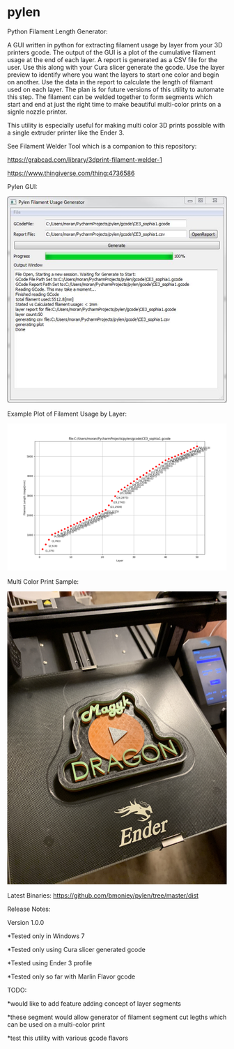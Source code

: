 # pylen
Python Filament Length Generator:

A GUI written in python for extracting filament usage by layer from your 3D printers gcode.
The output of the GUI is a plot of the cumulative filament usage at the end of each layer.
A report is generated as a CSV file for the user. Use this along with your Cura slicer generate the gcode. Use the layer preview to identify where you want the layers to start one color and begin on another. Use the data in the report to calculate the length of filamant used on each layer. The plan is for future versions of this utility to automate this step. The filament can be welded together to form segments which start and end at just the right time to make beautiful multi-color prints on a signle nozzle printer.

This utility is especially useful for making multi color 3D prints possible with a single extruder printer like the Ender 3.

See Filament Welder Tool which is a companion to this repository:

https://grabcad.com/library/3dprint-filament-welder-1

https://www.thingiverse.com/thing:4736586
    
Pylen GUI:

 ![pylen_gui](https://github.com/bmoniey/pylen/blob/master/pylen_gui_screenshot.jpg?raw=true)

Example Plot of Filament Usage by Layer:

![Layer_Plot](https://github.com/bmoniey/pylen/blob/master/pylen_plot_example.png?raw=true)

Multi Color Print Sample:

 ![multi_color_print](https://github.com/bmoniey/pylen/blob/master/pylen_multi_color_print_magykdragon_logo.JPG?raw=true)

Latest Binaries:
        https://github.com/bmoniey/pylen/tree/master/dist

Release Notes:

Version 1.0.0

*Tested only in Windows 7

*Tested only using Cura slicer generated gcode

*Tested using Ender 3 profile

*Tested only so far with Marlin Flavor gcode

TODO:

*would like to add feature adding concept of layer segments

*these segment would allow generator of filament segment cut legths which can be used on a multi-color print

*test this utility with various gcode flavors
